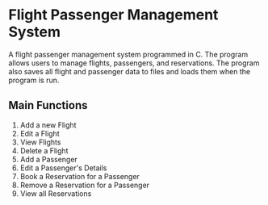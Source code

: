 # Flight Passenger Management System

A flight passenger management system programmed in C. The program allows users to manage flights, passengers, and reservations. The program also saves all flight and passenger data to files and loads them when the program is run.

## Main Functions

1. Add a new Flight
2. Edit a Flight
3. View Flights
4. Delete a Flight
5. Add a Passenger
6. Edit a Passenger's Details
7. Book a Reservation for a Passenger
8. Remove a Reservation for a Passenger
9. View all Reservations
